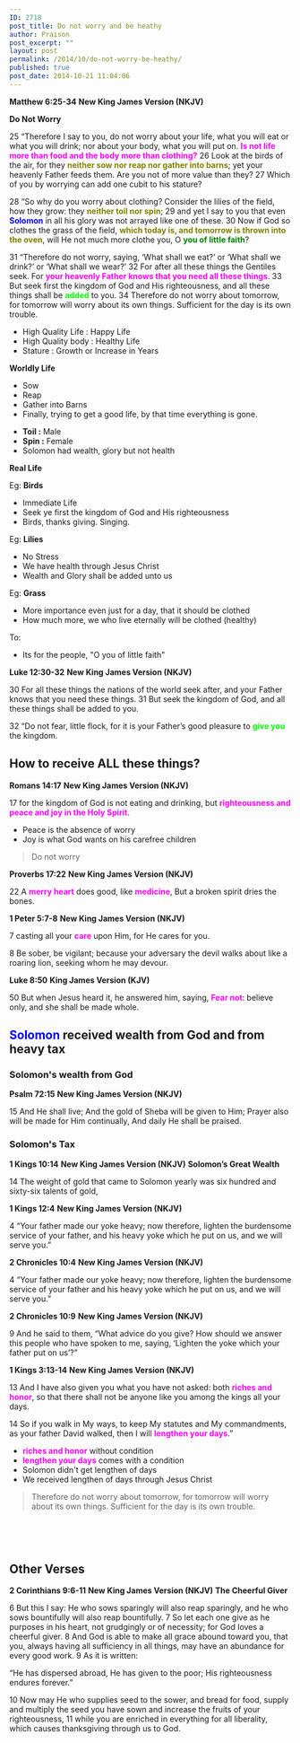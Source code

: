 ```yaml
---
ID: 2718
post_title: Do not worry and be heathy
author: Praison
post_excerpt: ""
layout: post
permalink: /2014/10/do-not-worry-be-heathy/
published: true
post_date: 2014-10-21 11:04:06
---
```

<strong>Matthew 6:25-34</strong>
<strong> New King James Version (NKJV)</strong>

<strong>Do Not Worry</strong>

25 “Therefore I say to you, do not worry about your life, what you will eat or what you will drink; nor about your body, what you will put on. <span style="color: #ff00ff;"><strong>Is not life more than food and the body more than clothing?</strong></span> 26 Look at the birds of the air, for they <span style="color: #808000;"><strong>neither sow nor reap nor gather into barns</strong></span>; yet your heavenly Father feeds them. Are you not of more value than they? 27 Which of you by worrying can add one cubit to his stature?

28 “So why do you worry about clothing? Consider the lilies of the field, how they grow: they <span style="color: #808000;"><strong>neither toil nor spin</strong></span>; 29 and yet I say to you that even <span style="color: #0000ff;"><strong>Solomon</strong> </span>in all his glory was not arrayed like one of these. 30 Now if God so clothes the grass of the field, <span style="color: #808000;"><strong>which today is, and tomorrow is thrown into the oven</strong></span>, will He not much more clothe you, O <span style="color: #008000;"><strong>you of little faith</strong></span>?

31 “Therefore do not worry, saying, ‘What shall we eat?’ or ‘What shall we drink?’ or ‘What shall we wear?’ 32 For after all these things the Gentiles seek. For <span style="color: #ff00ff;"><strong>your heavenly Father knows that you need all these things</strong></span>. 33 But seek first the kingdom of God and His righteousness, and all these things shall be <span style="color: #00ff00;"><strong>added</strong> </span>to you. 34 Therefore do not worry about tomorrow, for tomorrow will worry about its own things. Sufficient for the day is its own trouble.
<ul>
	<li>High Quality Life : Happy Life</li>
	<li>High Quality body : Healthy Life</li>
	<li>Stature : Growth or Increase in Years</li>
</ul>
<strong>Worldly Life</strong>
<ul>
	<li>Sow</li>
	<li>Reap</li>
	<li>Gather into Barns</li>
	<li>Finally, trying to get a good life, by that time everything is gone.</li>
</ul>
<ul>
	<li><strong>Toil :</strong> Male</li>
	<li><strong>Spin :</strong> Female</li>
	<li>Solomon had wealth, glory but not health</li>
</ul>
<strong>Real Life</strong>

Eg: <strong>Birds</strong>
<ul>
	<li>Immediate Life</li>
	<li>Seek ye first the kingdom of God and His righteousness</li>
	<li>Birds, thanks giving. Singing.</li>
</ul>
Eg: <strong>Lilies</strong>
<ul>
	<li>No Stress</li>
	<li>We have health through Jesus Christ</li>
	<li>Wealth and Glory shall be added unto us</li>
</ul>
Eg: <strong>Grass</strong>
<ul>
	<li>More importance even just for a day, that it should be clothed</li>
	<li>How much more, we who live eternally will be clothed (healthy)</li>
</ul>
To:
<ul>
	<li>Its for the people, "O you of little faith"</li>
</ul>
<strong>Luke 12:30-32</strong>
<strong> New King James Version (NKJV)</strong>

30 For all these things the nations of the world seek after, and your Father knows that you need these things. 31 But seek the kingdom of God, and all these things shall be added to you.

32 “Do not fear, little flock, for it is your Father’s good pleasure to <strong><span style="color: #00ff00;">give you</span></strong> the kingdom.
<h2>How to receive ALL these things?</h2>
<strong>Romans 14:17</strong>
<strong> New King James Version (NKJV)</strong>

17 for the kingdom of God is not eating and drinking, but <span style="color: #ff00ff;"><strong>righteousness and peace and joy in the Holy Spirit</strong></span>.
<ul>
	<li>Peace is the absence of worry</li>
	<li>Joy is what God wants on his carefree children</li>
</ul>
<blockquote class="alignright">Do not worry</blockquote>
<strong>Proverbs 17:22</strong>
<strong> New King James Version (NKJV)</strong>

22 A <span style="color: #ff00ff;"><strong>merry heart</strong> </span>does good, like <span style="color: #ff00ff;"><strong>medicine</strong></span>,
But a broken spirit dries the bones.

<strong>1 Peter 5:7-8</strong>
<strong> New King James Version (NKJV)</strong>

7 casting all your <span style="color: #ff00ff;"><strong>care</strong> </span>upon Him, for He cares for you.

8 Be sober, be vigilant; because your adversary the devil walks about like a roaring lion, seeking whom he may devour.

<strong>Luke 8:50</strong>
<strong> King James Version (KJV)</strong>

50 But when Jesus heard it, he answered him, saying, <strong><span style="color: #ff00ff;">Fear not</span></strong>: believe only, and she shall be made whole.
<h2><span style="color: #0000ff;"><strong>Solomon</strong></span> received wealth from God and from heavy tax</h2>
<h3>Solomon's wealth from God</h3>
<strong>Psalm 72:15</strong>
<strong> New King James Version (NKJV)</strong>

15 And He shall live;
And the gold of Sheba will be given to Him;
Prayer also will be made for Him continually,
And daily He shall be praised.
<h3>Solomon's Tax</h3>
<strong>1 Kings 10:14</strong>
<strong> New King James Version (NKJV)</strong>
<strong> Solomon’s Great Wealth</strong>

14 The weight of gold that came to Solomon yearly was six hundred and sixty-six talents of gold,

<strong>1 Kings 12:4</strong>
<strong> New King James Version (NKJV)</strong>

4 “Your father made our yoke heavy; now therefore, lighten the burdensome service of your father, and his heavy yoke which he put on us, and we will serve you.”

<strong>2 Chronicles 10:4</strong>
<strong> New King James Version (NKJV)</strong>

4 “Your father made our yoke heavy; now therefore, lighten the burdensome service of your father and his heavy yoke which he put on us, and we will serve you.”

<strong>2 Chronicles 10:9</strong>
<strong> New King James Version (NKJV)</strong>

9 And he said to them, “What advice do you give? How should we answer this people who have spoken to me, saying, ‘Lighten the yoke which your father put on us’?”

<strong>1 Kings 3:13-14</strong>
<strong> New King James Version (NKJV)</strong>

13 And I have also given you what you have not asked: both <span style="color: #ff00ff;"><strong>riches and honor</strong></span>, so that there shall not be anyone like you among the kings all your days.

14 So if you walk in My ways, to keep My statutes and My commandments, as your father David walked, then I will <span style="color: #ff00ff;"><strong>lengthen your days</strong></span>.”
<ul>
	<li><span style="color: #ff00ff;"><strong>riches and honor</strong></span> without condition</li>
	<li><span style="color: #ff00ff;"><strong>lengthen your days</strong></span> comes with a condition</li>
	<li>Solomon didn't get lengthen of days</li>
	<li>We received lengthen of days through Jesus Christ</li>
</ul>
<blockquote class="alignright">Therefore do not worry about tomorrow, for tomorrow will worry about its own things. Sufficient for the day is its own trouble.</blockquote>
&nbsp;

&nbsp;
<h2><strong>Other Verses</strong></h2>
<strong>2 Corinthians 9:6-11</strong>
<strong> New King James Version (NKJV)</strong>
<strong> The Cheerful Giver</strong>

6 But this I say: He who sows sparingly will also reap sparingly, and he who sows bountifully will also reap bountifully. 7 So let each one give as he purposes in his heart, not grudgingly or of necessity; for God loves a cheerful giver. 8 And God is able to make all grace abound toward you, that you, always having all sufficiency in all things, may have an abundance for every good work. 9 As it is written:

“He has dispersed abroad,
He has given to the poor;
His righteousness endures forever.”

10 Now may He who supplies seed to the sower, and bread for food, supply and multiply the seed you have sown and increase the fruits of your righteousness, 11 while you are enriched in everything for all liberality, which causes thanksgiving through us to God.